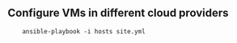 Configure VMs in different cloud providers
------------------------------------------

        ansible-playbook -i hosts site.yml

